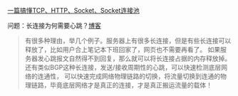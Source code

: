 [一篇搞懂TCP、HTTP、Socket、Socket连接池](https://mp.weixin.qq.com/s/00wm0tzz8Q1kUIQSlLXnUA)

问题：长连接为何需要心跳？[博客](https://mp.weixin.qq.com/s?__biz=MzIxNTM3NDE2Nw==&mid=2247486859&idx=1&sn=2d6b9c00dd60714bd7a5be2015833b52&chksm=97980db3a0ef84a57197a5c564ba2298d2882fc28e8ee52e856766e0cd48a687536bf1a6cf96&scene=132#wechat_redirect)  
>有很多种理由，举几个例子。服务器上有很多长连接，但是有些长连接可以释放了，比如用户合上笔记本下班回家了，网页也不需要再看了。
>如果服务器发心跳报文自然得不到回复，那么就可以将长连接占据的内存释放掉。 
还有类似BGP这种长连接，发送/接收周期性的心跳，可以快速检测底层网络的连通性，
>可以快速完成网络物理链路的切换，将流量切换到连通的物理链路，毕竟底层网络才是真正的连接，才是真正搬运流量的载体！
